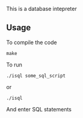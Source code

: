 This is a database intepreter

Usage
-------
To compile the code

`make`

To run 

`./isql some_sql_script`

or 

`./isql`

And enter SQL statements
